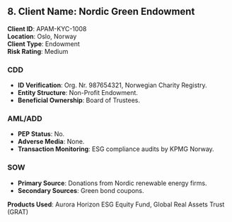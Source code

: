 ## 8. **Client Name**: Nordic Green Endowment  
**Client ID**: APAM-KYC-1008  
**Location**: Oslo, Norway  
**Client Type**: Endowment  
**Risk Rating**: Medium  

### CDD  
- **ID Verification**: Org. Nr. 987654321, Norwegian Charity Registry.  
- **Entity Structure**: Non-Profit Endowment.  
- **Beneficial Ownership**: Board of Trustees.  

### AML/ADD  
- **PEP Status**: No.  
- **Adverse Media**: None.  
- **Transaction Monitoring**: ESG compliance audits by KPMG Norway.  

### SOW  
- **Primary Source**: Donations from Nordic renewable energy firms.  
- **Secondary Sources**: Green bond coupons.  

**Products Used**: Aurora Horizon ESG Equity Fund, Global Real Assets Trust (GRAT)  